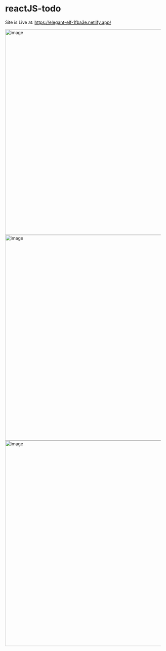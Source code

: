 # reactJS-todo

Site is Live at: https://elegant-elf-1fba3e.netlify.app/

<img width="665" alt="image" src="https://github.com/vedanshdwivedi/reactJS-todo/assets/25373561/f8717b38-12e2-49b3-9f28-154a272ad5a6">
<img width="665" alt="image" src="https://github.com/vedanshdwivedi/reactJS-todo/assets/25373561/f482c8c8-f7c0-4090-8700-451a42abb9b0">
<img width="665" alt="image" src="https://github.com/vedanshdwivedi/reactJS-todo/assets/25373561/5b21ce93-18a0-4ea4-ba02-edf514fe23ad">

